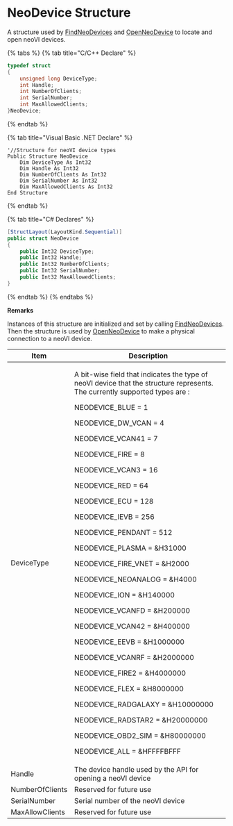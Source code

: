 # NeoDevice Structure

A structure used by [FindNeoDevices](../../deprecated-functions-overview-intrepidcs-api/findneodevices-method-intrepidcs-api.md) and [OpenNeoDevice](../../basic-functions-overview-intrepidcs-api/openneodevice-method-intrepidcs-api.md) to locate and open neoVI devices.

{% tabs %}
{% tab title="C/C++ Declare" %}
```cpp
typedef struct
{
    unsigned long DeviceType;
    int Handle;
    int NumberOfClients;
    int SerialNumber;
    int MaxAllowedClients;
}NeoDevice;
```
{% endtab %}

{% tab title="Visual Basic .NET Declare" %}
```vbnet
'//Structure for neoVI device types
Public Structure NeoDevice
    Dim DeviceType As Int32
    Dim Handle As Int32
    Dim NumberOfClients As Int32
    Dim SerialNumber As Int32
    Dim MaxAllowedClients As Int32
End Structure
```
{% endtab %}

{% tab title="C# Declares" %}
```csharp
[StructLayout(LayoutKind.Sequential)]
public struct NeoDevice
{
    public Int32 DeviceType;
    public Int32 Handle;
    public Int32 NumberOfClients;
    public Int32 SerialNumber;
    public Int32 MaxAllowedClients;
}
```
{% endtab %}
{% endtabs %}

**Remarks**

Instances of this structure are initialized and set by calling [FindNeoDevices](../../deprecated-functions-overview-intrepidcs-api/findneodevices-method-intrepidcs-api.md). Then the structure is used by [OpenNeoDevice](../../basic-functions-overview-intrepidcs-api/openneodevice-method-intrepidcs-api.md) to make a physical connection to a neoVI device.

| Item            | Description                                                                                                                                                                                                                                                                                                                                                                                                                                                                                                                                                                                                                                                                                                                                                                                                                                                                                                                                                   |
| --------------- | ------------------------------------------------------------------------------------------------------------------------------------------------------------------------------------------------------------------------------------------------------------------------------------------------------------------------------------------------------------------------------------------------------------------------------------------------------------------------------------------------------------------------------------------------------------------------------------------------------------------------------------------------------------------------------------------------------------------------------------------------------------------------------------------------------------------------------------------------------------------------------------------------------------------------------------------------------------- |
| DeviceType      | <p>A bit-wise field that indicates the type of neoVI device that the structure represents. The currently supported types are :</p><p>NEODEVICE_BLUE = 1</p><p>NEODEVICE_DW_VCAN = 4</p><p>NEODEVICE_VCAN41 = 7</p><p>NEODEVICE_FIRE = 8</p><p>NEODEVICE_VCAN3 = 16</p><p>NEODEVICE_RED = 64</p><p>NEODEVICE_ECU = 128</p><p>NEODEVICE_IEVB = 256</p><p>NEODEVICE_PENDANT = 512</p><p>NEODEVICE_PLASMA = &#x26;H31000</p><p>NEODEVICE_FIRE_VNET = &#x26;H2000</p><p>NEODEVICE_NEOANALOG = &#x26;H4000</p><p>NEODEVICE_ION = &#x26;H140000</p><p>NEODEVICE_VCANFD = &#x26;H200000</p><p>NEODEVICE_VCAN42 = &#x26;H400000</p><p>NEODEVICE_EEVB = &#x26;H1000000</p><p>NEODEVICE_VCANRF = &#x26;H2000000</p><p>NEODEVICE_FIRE2 = &#x26;H4000000</p><p>NEODEVICE_FLEX = &#x26;H8000000</p><p>NEODEVICE_RADGALAXY = &#x26;H10000000</p><p>NEODEVICE_RADSTAR2 = &#x26;H20000000</p><p>NEODEVICE_OBD2_SIM = &#x26;H80000000</p><p>NEODEVICE_ALL = &#x26;HFFFFBFFF</p> |
| Handle          | The device handle used by the API for opening a neoVI device                                                                                                                                                                                                                                                                                                                                                                                                                                                                                                                                                                                                                                                                                                                                                                                                                                                                                                  |
| NumberOfClients | Reserved for future use                                                                                                                                                                                                                                                                                                                                                                                                                                                                                                                                                                                                                                                                                                                                                                                                                                                                                                                                       |
| SerialNumber    | Serial number of the neoVI device                                                                                                                                                                                                                                                                                                                                                                                                                                                                                                                                                                                                                                                                                                                                                                                                                                                                                                                             |
| MaxAllowClients | Reserved for future use                                                                                                                                                                                                                                                                                                                                                                                                                                                                                                                                                                                                                                                                                                                                                                                                                                                                                                                                       |

